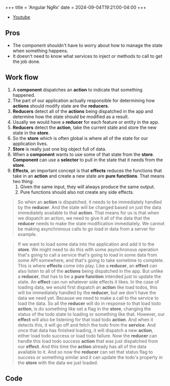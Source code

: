 +++
title = 'Angular NgRx'
date = 2024-09-04T19:21:00-04:00
+++


- [Youtube](https://www.youtube.com/watch?v=kx0VTgTtSBg)

## Pros
- The component shouldn't have to worry about how to manage the state when something happens.
- It doesn't need to know what services to inject or methods to call to get the job done.


## Work flow
1. A **component** dispatches an **action** to indicate that something happened.
2. The part of our application actually responsible for determining how **actions** should modify state are the **reducers**.
3. **Reducers** detect all of the **actions** being dispatched in the app and determine how the state should be modified as a result.
4. Usually we would have a **reducer** for each feature or entity in the app.
5. **Reducers** detect the **action**, take the current state and store the new state in the **store**.
6. So the **store** which is often global is where all of the state for our application lives.
7. **Store** is really just one big object full of data.
8. When a **component** wants to use some of that state from the **store**. **Component** can use a **selector** to pull in the state that it needs from the **store**.
9. **Effects**, an important concept is that **effects** reduces the functions that take in an **action** and create a new state are **pure functions**. That means two thing:
   1. Given the same input, they will always produce the same output.
   2. Pure functions should also not create any side effects.

> So when an **action** is dispatched, it needs to be immediately handled by the **reducer**. 
> And the state will be changed based on just the data immediately available to that **action**.
> That means for us is that when we dispatch an action, we need to give it all of the data that the **reducer** needs to make the state modification immediately.
> We cannot be making asynchronous calls to go load in data from a server for example.

> If we want to load some data into the application and add it to the **store**.
> We might need to do this with some asynchronous operation that's going to call a service that's going to load in some data from some API somewhere, and that's going to take sometime to complete. This is where **effects** come into play.
> Like a **reducer**, an **effect** can also listen to all of the **actions** being dispatched in the app.
> But unlike a **reducer**, that has to be a **pure function** intended just to update the state. 
> An **effect** can run whatever side effects it likes. 
> In the case of loading data, we would first dispatch an **action** like load todos, this will be immediately handled by the **reducer**, but we don't have the data we need yet. Because we need to make a call to the service to load the data.
> So all the **reducer** will do in response to that load todo **action**, is do something like set a flag in the **store**, changing the status of the todo state to loading or something like that.
> However, our **effect** will also be listening for that load todo **action**.
> And when it detects this, it will go off and fetch the todo from the **service**.
> And once that data has finished loading, it will dispatch a new **action**, either load todo success or load todo failure.
> Now the **reducer** can handle this load todo success **action** that was just dispatched from our **effect**.
> And this time the **action** already has all of the data available to it.
> And so now the **reducer** can set that status flag to success or something similar and it can update the todo's property in the **store** with the data we just loaded.


## Code
